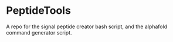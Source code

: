 # PeptideTools
A repo for the signal peptide creator bash script, and the alphafold command generator script. 

